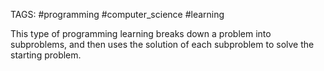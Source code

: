 TAGS: #programming #computer_science #learning 

This type of programming learning breaks down a problem into subproblems, and then uses the solution of each subproblem to solve the starting problem.